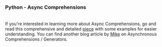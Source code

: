 ### Python - Async Comprehensions <br><br>

If you're interested in learning more about Async Comprehensions, go and read this comprehensive and detailed [piece](https://peps.python.org/pep-0530/) with some examples for easier understanding. You can find another blog article by [Mike](https://www.blog.pythonlibrary.org/2017/02/14/whats-new-in-python-asynchronous-comprehensions-generators/) on Asynchronous Comprehensions / Generators.<br>

